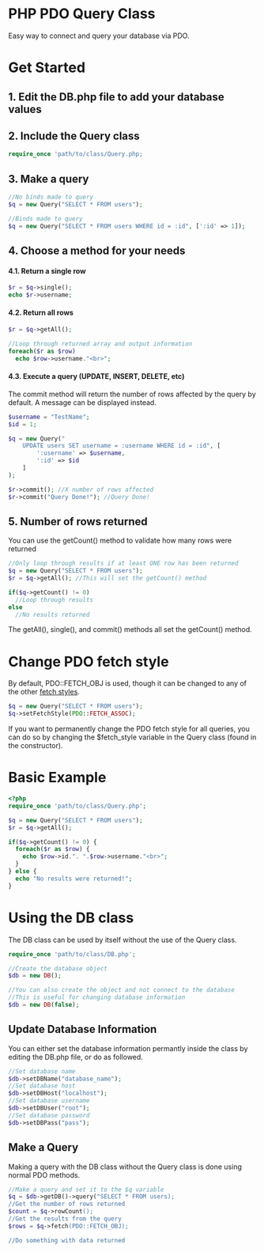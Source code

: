 # PHP PDO Query Class
Easy way to connect and query your database via PDO.

# Get Started

## 1. Edit the DB.php file to add your database values

## 2. Include the Query class

```PHP
require_once 'path/to/class/Query.php;
```
## 3. Make a query

```PHP
//No binds made to query
$q = new Query("SELECT * FROM users");

//Binds made to query
$q = new Query("SELECT * FROM users WHERE id = :id", [':id' => 1]);
```

## 4. Choose a method for your needs

#### 4.1. Return a single row

```PHP
$r = $q->single();
echo $r->username;
```

#### 4.2. Return all rows

```PHP
$r = $q->getAll();

//Loop through returned array and output information
foreach($r as $row)
  echo $row->username."<br>";
```

#### 4.3. Execute a query (UPDATE, INSERT, DELETE, etc)

The commit method will return the number of rows affected by the query by default. A message can be displayed instead.

```PHP
$username = "TestName";
$id = 1;

$q = new Query("
	UPDATE users SET username = :username WHERE id = :id", [
		':username' => $username,
		':id' => $id
	]
);

$r->commit(); //X number of rows affected
$r->commit("Query Done!"); //Query Done!
```

## 5. Number of rows returned

You can use the getCount() method to validate how many rows were returned

```PHP
//Only loop through results if at least ONE row has been returned
$q = new Query("SELECT * FROM users");
$r = $q->getAll(); //This will set the getCount() method

if($q->getCount() != 0)
  //Loop through results
else
  //No results returned
```
The getAll(), single(), and commit() methods all set the getCount() method.

# Change PDO fetch style
By default, PDO::FETCH_OBJ is used, though it can be changed to any of the other [fetch styles](http://php.net/manual/en/pdostatement.fetch.php).

```PHP
$q = new Query("SELECT * FROM users");
$q->setFetchStyle(PDO::FETCH_ASSOC);
```

If you want to permanently change the PDO fetch style for all queries, you can do so by changing the $fetch_style variable in the Query class (found in the constructor).

# Basic Example

```PHP
<?php
require_once 'path/to/class/Query.php';

$q = new Query("SELECT * FROM users");
$r = $q->getAll();

if($q->getCount() != 0) {
  foreach($r as $row) {
    echo $row->id.". ".$row->username."<br>";
  }
} else {
  echo "No results were returned!";
}
```
# Using the DB class
The DB class can be used by itself without the use of the Query class.

```PHP
require_once 'path/to/class/DB.php';

//Create the database object
$db = new DB();

//You can also create the object and not connect to the database
//This is useful for changing database information
$db = new DB(false);
```

## Update Database Information
You can either set the database information permantly inside the class by editing the DB.php file, or do as followed.

```PHP
//Set database name
$db->setDBName("database_name");
//Set database host
$db->setDBHost("localhost");
//Set database username
$db->setDBUser("root");
//Set database password
$db->setDBPass("pass");
```

## Make a Query
Making a query with the DB class without the Query class is done using normal PDO methods.
```PHP
//Make a query and set it to the $q variable
$q = $db->getDB()->query("SELECT * FROM users);
//Get the number of rows returned
$count = $q->rowCount();
//Get the results from the query
$rows = $q->fetch(PDO::FETCH_OBJ);

//Do something with data returned
```
